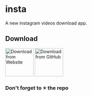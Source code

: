 # insta

A new instagram videos download app.

## Download

[<img src="get_website.png"
     alt="Download from Website"
     height="90">](https://gopi2401.github.io/)
[<img src="get_github.png"
     alt="Download from GitHub"
     height="90">](https://github.com/gopi2401/insta-app/releases)
     
### Don't forget to :star: the repo
